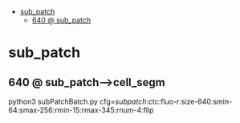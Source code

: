 <!-- MarkdownTOC -->

- [sub_patch](#sub_patch_)
    - [640       @ sub_patch](#640___sub_patc_h_)

<!-- /MarkdownTOC -->

<a id="sub_patch_"></a>
# sub_patch
<a id="640___sub_patc_h_"></a>
## 640       @ sub_patch-->cell_segm

  python3 subPatchBatch.py cfg=_subpatch_:ctc:fluo-r:size-640:smin-64:smax-256:rmin-15:rmax-345:rnum-4:flip


